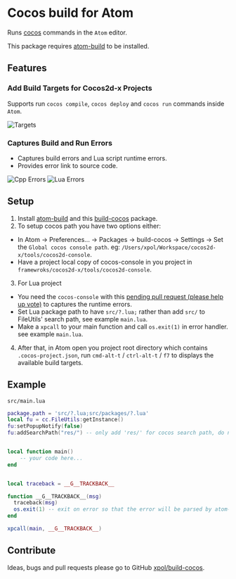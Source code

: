 # Cocos build for Atom

Runs [cocos][] commands in the `Atom` editor.

This package requires [atom-build][] to be installed.

## Features

### Add Build Targets for Cocos2d-x Projects

Supports run `cocos compile`, `cocos deploy` and `cocos run` commands inside `Atom`.


![Targets](https://raw.githubusercontent.com/xpol/build-cocos/master/images/targets.png)

### Captures Build and Run Errors

* Captures build errors and Lua script runtime errors.
* Provides error link to source code.

![Cpp Errors](https://raw.githubusercontent.com/xpol/build-cocos/master/images/cpp-errors.png)
![Lua Errors](https://raw.githubusercontent.com/xpol/build-cocos/master/images/lua-errors.png)

## Setup

1. Install [atom-build][] and this [build-cocos][] package.
2. To setup cocos path you have two options either:
  * In Atom -> Preferences... -> Packages -> build-cocos -> Settings -> Set the `Global cocos console path`. eg: `/Users/xpol/Workspace/cocos2d-x/tools/cocos2d-console`.
  * Have a project local copy of cocos-console in you project in `framewroks/cocos2d-x/tools/cocos2d-console`.
3. For Lua project
  * You need the `cocos-console` with this [pending pull request (please help up vote)](https://github.com/cocos2d/cocos2d-console/pull/320) to captures the runtime errors.
  * Set Lua package path to have `src/?.lua;` rather than add `src/` to FileUtils' search path, see example `main.lua`.
  * Make a `xpcall` to your main function and call `os.exit(1)` in error handler. see example `main.lua`.
4. After that, in Atom open you project root directory which contains `.cocos-project.json`, run `cmd-alt-t` / `ctrl-alt-t` / `f7` to displays the available build targets.

## Example


`src/main.lua`

```lua
package.path = 'src/?.lua;src/packages/?.lua'
local fu = cc.FileUtils:getInstance()
fu:setPopupNotify(false)
fu:addSearchPath("res/") -- only add 'res/' for cocos search path, do not add 'src/'.


local function main()
	-- your code here...
end


local traceback = __G__TRACKBACK__

function __G__TRACKBACK__(msg)
  traceback(msg)
  os.exit(1) -- exit on error so that the error will be parsed by atom-build.
end

xpcall(main, __G__TRACKBACK__)

```

## Contribute

Ideas, bugs and pull requests please go to GitHub [xpol/build-cocos][repo].

[atom-build]: https://atom.io/packages/build
[build-cocos]: https://atom.io/packages/build-cocos
[cocos]: https://github.com/cocos2d/cocos2d-console
[repo]: https://github.com/xpol/build-cocos
